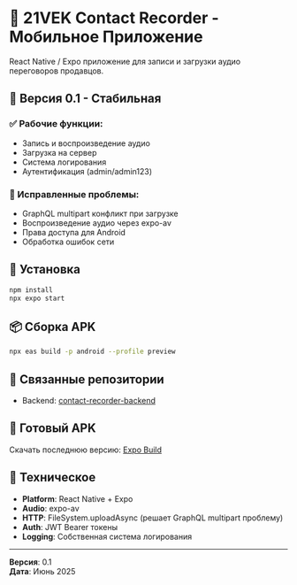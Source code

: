 # 📱 21VEK Contact Recorder - Мобильное Приложение

React Native / Expo приложение для записи и загрузки аудио переговоров продавцов.

## 🎯 Версия 0.1 - Стабильная

### ✅ Рабочие функции:
- Запись и воспроизведение аудио
- Загрузка на сервер
- Система логирования
- Аутентификация (admin/admin123)

### 🔧 Исправленные проблемы:
- GraphQL multipart конфликт при загрузке
- Воспроизведение аудио через expo-av
- Права доступа для Android
- Обработка ошибок сети

## 🚀 Установка

```bash
npm install
npx expo start
```

## 📦 Сборка APK

```bash
npx eas build -p android --profile preview
```

## 🔗 Связанные репозитории
- Backend: [contact-recorder-backend](https://github.com/kikanbig/contact-recorder-backend)

## 📱 Готовый APK
Скачать последнюю версию: [Expo Build](https://expo.dev/accounts/kikanbig/projects/21vek-contact-recorder)

## 🔧 Техническое

- **Platform**: React Native + Expo
- **Audio**: expo-av
- **HTTP**: FileSystem.uploadAsync (решает GraphQL multipart проблему)
- **Auth**: JWT Bearer токены
- **Logging**: Собственная система логирования

---
**Версия**: 0.1  
**Дата**: Июнь 2025 